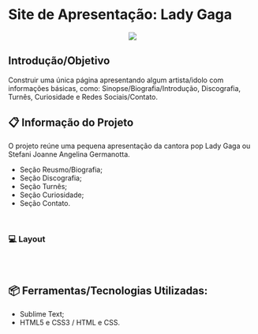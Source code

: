 # Site de Apresentação: Lady Gaga
<p align="center">
    <img src="https://user-images.githubusercontent.com/48417347/84445149-be97ca00-ac19-11ea-84b7-8dfa103bdea7.gif">
</p>

## Introdução/Objetivo
Construir uma única página apresentando algum artista/idolo com informações básicas, como: Sinopse/Biografia/Introdução, Discografia, Turnês, Curiosidade e Redes Sociais/Contato.

## 📋 Informação do Projeto
O projeto reúne uma pequena apresentação da cantora pop Lady Gaga ou Stefani Joanne Angelina Germanotta.

- Seção Reusmo/Biografia;
- Seção Discografia;
- Seção Turnês;
- Seção Curiosidade;
- Seção Contato.

<br/>

### 💻 Layout
<p align="center">
    <img src=""https://github.com/TamLuzs/Clone-InterfaceInstagram/blob/master/layout/home.PNG"">
</p>

<p align="center">
    <img src=""https://github.com/TamLuzs/Clone-InterfaceInstagram/blob/master/layout/albuns.PNG"">
</p>

<p align="center">
    <img src=""https://github.com/TamLuzs/Clone-InterfaceInstagram/blob/master/layout/turne-curiosidade-contato.PNG"">
</p>

## 📦 Ferramentas/Tecnologias Utilizadas:
- Sublime Text;
- HTML5 e CSS3 / HTML e CSS.
